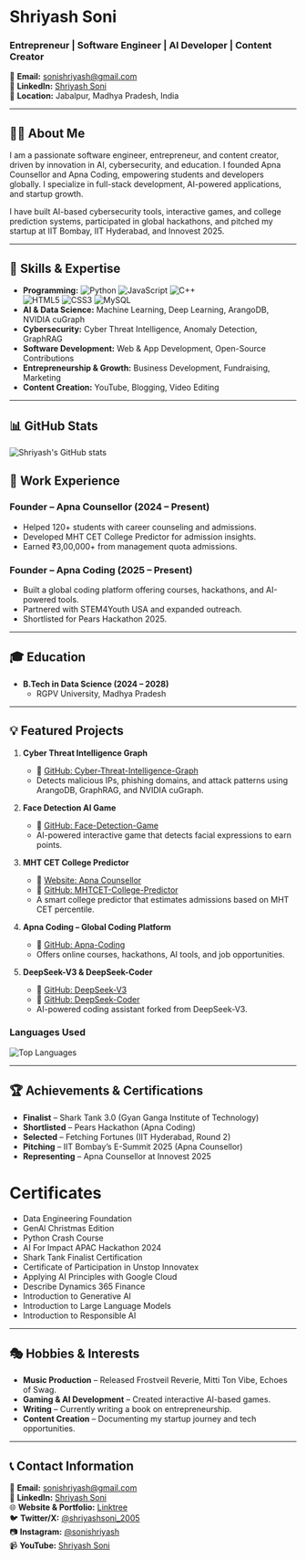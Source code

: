 # Shriyash Soni

### Entrepreneur | Software Engineer | AI Developer | Content Creator

📩 **Email:** [sonishriyash@gmail.com](mailto:sonishriyash@gmail.com)  
🔗 **LinkedIn:** [Shriyash Soni](https://www.linkedin.com/in/shriyash-soni)  
📍 **Location:** Jabalpur, Madhya Pradesh, India

---

## 👨‍💻 About Me

I am a passionate software engineer, entrepreneur, and content creator, driven by innovation in AI, cybersecurity, and education. I founded Apna Counsellor and Apna Coding, empowering students and developers globally. I specialize in full-stack development, AI-powered applications, and startup growth.

I have built AI-based cybersecurity tools, interactive games, and college prediction systems, participated in global hackathons, and pitched my startup at IIT Bombay, IIT Hyderabad, and Innovest 2025.

---

## 🚀 Skills & Expertise

- **Programming:**
![Python](https://img.shields.io/badge/-Python-3776AB?style=flat&logo=python&logoColor=white) 
![JavaScript](https://img.shields.io/badge/-JavaScript-F7DF1E?style=flat&logo=javascript&logoColor=black) 
![C++](https://img.shields.io/badge/-C++-00599C?style=flat&logo=c%2B%2B&logoColor=white)  
![HTML5](https://img.shields.io/badge/-HTML5-E34F26?style=flat&logo=html5&logoColor=white) 
![CSS3](https://img.shields.io/badge/-CSS3-1572B6?style=flat&logo=css3&logoColor=white)
![MySQL](https://img.shields.io/badge/-MySQL-4479A1?style=flat&logo=mysql&logoColor=white)
- **AI & Data Science:** Machine Learning, Deep Learning, ArangoDB, NVIDIA cuGraph
- **Cybersecurity:** Cyber Threat Intelligence, Anomaly Detection, GraphRAG
- **Software Development:** Web & App Development, Open-Source Contributions
- **Entrepreneurship & Growth:** Business Development, Fundraising, Marketing
- **Content Creation:** YouTube, Blogging, Video Editing

---
## 📊 GitHub Stats

![Shriyash's GitHub stats](https://github-readme-stats.vercel.app/api?username=shriyashsoni&show_icons=true&theme=radical)


## 💼 Work Experience

### Founder – Apna Counsellor (2024 – Present)
- Helped 120+ students with career counseling and admissions.
- Developed MHT CET College Predictor for admission insights.
- Earned ₹3,00,000+ from management quota admissions.

### Founder – Apna Coding (2025 – Present)
- Built a global coding platform offering courses, hackathons, and AI-powered tools.
- Partnered with STEM4Youth USA and expanded outreach.
- Shortlisted for Pears Hackathon 2025.

---

## 🎓 Education

- **B.Tech in Data Science (2024 – 2028)**
  - RGPV University, Madhya Pradesh

---

## 💡 Featured Projects

1. **Cyber Threat Intelligence Graph**
   - 🔗 [GitHub: Cyber-Threat-Intelligence-Graph](https://github.com/shriyashsoni/Cyber-Threat-Intelligence-Graph)
   - Detects malicious IPs, phishing domains, and attack patterns using ArangoDB, GraphRAG, and NVIDIA cuGraph.

2. **Face Detection AI Game**
   - 🔗 [GitHub: Face-Detection-Game](https://github.com/shriyashsoni/Face-Detection-Game)
   - AI-powered interactive game that detects facial expressions to earn points.

3. **MHT CET College Predictor**
   - 🔗 [Website: Apna Counsellor](https://apnacounsellor.com)
   - 🔗 [GitHub: MHTCET-College-Predictor](https://github.com/shriyashsoni/MHTCET-College-Predictor)
   - A smart college predictor that estimates admissions based on MHT CET percentile.

4. **Apna Coding – Global Coding Platform**
   - 🔗 [GitHub: Apna-Coding](https://github.com/shriyashsoni/Apna-Coding)
   - Offers online courses, hackathons, AI tools, and job opportunities.

5. **DeepSeek-V3 & DeepSeek-Coder**
   - 🔗 [GitHub: DeepSeek-V3](https://github.com/shriyashsoni/DeepSeek-V3)
   - 🔗 [GitHub: DeepSeek-Coder](https://github.com/shriyashsoni/DeepSeek-Coder)
   - AI-powered coding assistant forked from DeepSeek-V3.
  

### Languages Used

![Top Languages](https://github-readme-stats.vercel.app/api/top-langs/?username=shriyashsoni&layout=compact&theme=radical)


---

## 🏆 Achievements & Certifications

- **Finalist** – Shark Tank 3.0 (Gyan Ganga Institute of Technology)
- **Shortlisted** – Pears Hackathon (Apna Coding)
- **Selected** – Fetching Fortunes (IIT Hyderabad, Round 2)
- **Pitching** – IIT Bombay’s E-Summit 2025 (Apna Counsellor)
- **Representing** – Apna Counsellor at Innovest 2025

# Certificates

- Data Engineering Foundation
- GenAl Christmas Edition
- Python Crash Course
- AI For Impact APAC Hackathon 2024
- Shark Tank Finalist Certification
- Certificate of Participation in Unstop Innovatex
- Applying AI Principles with Google Cloud
- Describe Dynamics 365 Finance
- Introduction to Generative AI
- Introduction to Large Language Models
- Introduction to Responsible AI

---

## 🎭 Hobbies & Interests

- **Music Production** – Released Frostveil Reverie, Mitti Ton Vibe, Echoes of Swag.
- **Gaming & AI Development** – Created interactive AI-based games.
- **Writing** – Currently writing a book on entrepreneurship.
- **Content Creation** – Documenting my startup journey and tech opportunities.

---

## 📞 Contact Information

📩 **Email:** [sonishriyash@gmail.com](mailto:sonishriyash@gmail.com)  
📌 **LinkedIn:** [Shriyash Soni](https://www.linkedin.com/in/shriyash-soni)  
🌐 **Website & Portfolio:** [Linktree](https://linktr.ee/Shriyash_soni)  
🐦 **Twitter/X:** [@shriyashsoni_2005](https://twitter.com/shriyashsoni_2005)  
📷 **Instagram:** [@sonishriyash](https://instagram.com/sonishriyash)  
📹 **YouTube:** [Shriyash Soni](https://youtube.com/channel/SHRIYASHSONI_2005)


